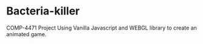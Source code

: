 # Bacteria-killer
COMP-4471 Project Using Vanilla Javascript and WEBGL library to create an animated game.

